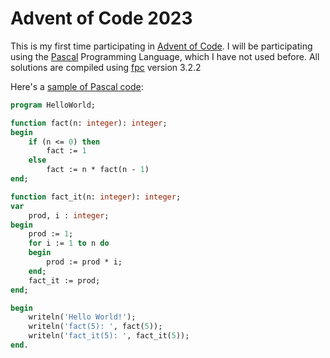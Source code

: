 # Advent of Code 2023

This is my first time participating in [Advent of Code](https://adventofcode.com/).
I will be participating using the [Pascal](https://en.wikipedia.org/wiki/Pascal_(programming_language)) Programming Language, which I have not used before. 
All solutions are compiled using [fpc](https://www.freepascal.org/) version 3.2.2

Here's a [sample of Pascal code](helloworld.pas):

```pascal
program HelloWorld;

function fact(n: integer): integer;
begin
	if (n <= 0) then
		fact := 1
	else
		fact := n * fact(n - 1)
end;

function fact_it(n: integer): integer;
var
	prod, i : integer;
begin
	prod := 1;
	for i := 1 to n do
	begin
		prod := prod * i;
	end;
	fact_it := prod;
end;

begin
	writeln('Hello World!');
	writeln('fact(5): ', fact(5));
	writeln('fact_it(5): ', fact_it(5));
end.
```
